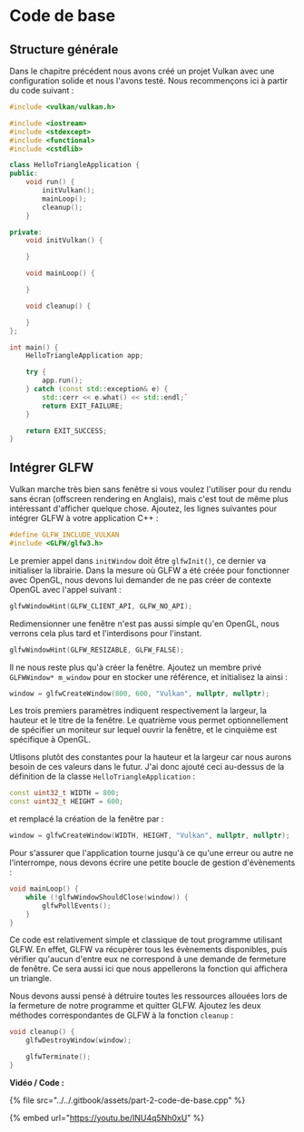 # Code de base

## Structure générale

Dans le chapitre précédent nous avons créé un projet Vulkan avec une configuration solide et nous l'avons testé. Nous recommençons ici à partir du code suivant :

```cpp
#include <vulkan/vulkan.h>

#include <iostream>
#include <stdexcept>
#include <functional>
#include <cstdlib>

class HelloTriangleApplication {
public:
    void run() {
        initVulkan();
        mainLoop();
        cleanup();
    }

private:
    void initVulkan() {

    }

    void mainLoop() {

    }

    void cleanup() {

    }
};

int main() {
    HelloTriangleApplication app;

    try {
        app.run();
    } catch (const std::exception& e) {
        std::cerr << e.what() << std::endl;`
        return EXIT_FAILURE;
    }

    return EXIT_SUCCESS;
}
```

## Intégrer GLFW

Vulkan marche très bien sans fenêtre si vous voulez l'utiliser pour du rendu sans écran \(offscreen rendering en Anglais\), mais c'est tout de même plus intéressant d'afficher quelque chose. Ajoutez, les lignes suivantes pour intégrer GLFW à votre application C++ :

```cpp
#define GLFW_INCLUDE_VULKAN
#include <GLFW/glfw3.h>
```

Le premier appel dans `initWindow` doit être `glfwInit()`, ce dernier va initialiser la librairie. Dans la mesure où GLFW a été créée pour fonctionner avec OpenGL, nous devons lui demander de ne pas créer de contexte OpenGL avec l'appel suivant :

```cpp
glfwWindowHint(GLFW_CLIENT_API, GLFW_NO_API);
```

Redimensionner une fenêtre n'est pas aussi simple qu'en OpenGL, nous verrons cela plus tard et l'interdisons pour l'instant.

```cpp
glfwWindowHint(GLFW_RESIZABLE, GLFW_FALSE);
```

Il ne nous reste plus qu'à créer la fenêtre. Ajoutez un membre privé `GLFWWindow* m_window` pour en stocker une référence, et initialisez la ainsi :

```cpp
window = glfwCreateWindow(800, 600, "Vulkan", nullptr, nullptr);
```

Les trois premiers paramètres indiquent respectivement la largeur, la hauteur et le titre de la fenêtre. Le quatrième vous permet optionnellement de spécifier un moniteur sur lequel ouvrir la fenêtre, et le cinquième est spécifique à OpenGL.

Utlisons plutôt des constantes pour la hauteur et la largeur car nous aurons besoin de ces valeurs dans le futur. J'ai donc ajouté ceci au-dessus de la définition de la classe `HelloTriangleApplication` :

```cpp
const uint32_t WIDTH = 800;
const uint32_t HEIGHT = 600;
```

et remplacé la création de la fenêtre par :

```cpp
window = glfwCreateWindow(WIDTH, HEIGHT, "Vulkan", nullptr, nullptr);
```

Pour s'assurer que l'application tourne jusqu'à ce qu'une erreur ou autre ne l'interrompe, nous devons écrire une petite boucle de gestion d'évènements :

```cpp
void mainLoop() {
    while (!glfwWindowShouldClose(window)) {
        glfwPollEvents();
    }
}
```

Ce code est relativement simple et classique de tout programme utilisant GLFW. En effet, GLFW va récupèrer tous les évènements disponibles, puis vérifier qu'aucun d'entre eux ne correspond à une demande de fermeture de fenêtre. Ce sera aussi ici que nous appellerons la fonction qui affichera un triangle.

Nous devons aussi pensé à  détruire toutes les ressources allouées lors de la fermeture de notre programme et quitter GLFW. Ajoutez les deux méthodes correspondantes de GLFW à la fonction `cleanup` :

```cpp
void cleanup() {
    glfwDestroyWindow(window);

    glfwTerminate();
}
```

**Vidéo / Code :**

{% file src="../../.gitbook/assets/part-2-code-de-base.cpp" %}

{% embed url="https://youtu.be/INU4q5Nh0xU" %}

